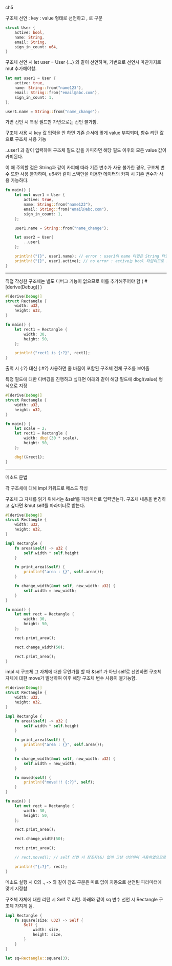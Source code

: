 ch5

구조체 선언 : key : value 형태로 선언하고 , 로 구분

```rust
struct User {
    active: bool,
    name: String,
    email: String,
    sign_in_count: u64,
}
```

구조체 선언 시 let user = User {...} 와 같이 선언하며, 가변으로 선언시 마찬가지로 mut 추가해야함.

```rust
let mut user1 = User {
    active: true,
    name: String::from("name123"),
    email: String::from("email@abc.com"),
    sign_in_count: 1,
};

user1.name = String::from("name_change");
```
가변 선언 시 특정 필드만 가변으로는 선언 불가함.

구조체 사용 시 key 값 입력을 안 하면 기존 순서에 맞게 value 부여되며, 함수 리턴 값으로 구조체 사용 가능

..user1 과 같이 입력하여 구조체 필드 값을 카피하면 해당 필드 이후의 모든 value 값이 카피된다.

이 때 주의할 점은 String과 같이 카피에 따라 기존 변수가 사용 불가한 경우, 구조체 변수 또한 사용 불가하며, u64와 같이 스택만을 이용한 데이터의 카피 시 기존 변수가 사용 가능하다.

```rust
fn main() {
    let mut user1 = User {
        active: true,
        name: String::from("name123"),
        email: String::from("email@abc.com"),
        sign_in_count: 1,
    };

    user1.name = String::from("name_change");

    let user2 = User{
        ..user1
    };

    println!("{}", user1.name); // error : user1의 name 타입은 String 타입이므로 힙에 데이터 저장되어 move 발생 
    println!("{}", user1.active); // no error : active는 bool 타입이므로 스택에 데이터 저장
}
```

---

직접 작성한 구조체는 별도 디버그 기능이 없으므로 이를 추가해주어야 함 ( #[derive(Debug)] )

```rust
#[derive(Debug)]
struct Rectangle {
    width: u32,
    height: u32,
}

fn main() {
    let rect1 = Rectangle {
        width: 30,
        height: 50,
    };

    println!("rect1 is {:?}", rect1);
}
```

출력 시 {:?} 대신 {:#?} 사용하면 줄 바꿈이 포함된 구조체 전체 구조를 보여줌

특정 필드에 대한 디버깅을 진행하고 싶다면 아래와 같이 해당 필드에 dbg!(value) 형식으로 지정

```rust
#[derive(Debug)]
struct Rectangle {
    width: u32,
    height: u32,
}

fn main() {
    let scale = 2;
    let rect1 = Rectangle {
        width: dbg!(30 * scale),
        height: 50,
    };

    dbg!(&rect1);
}
```

---

메소드 문법

각 구조체에 대해 impl 키워드로 메소드 작성

구조체 그 자체를 읽기 위해서는 &self를 파라미터로 입력받는다. 구조체 내용을 변경하고 싶다면 &mut self를 파라미터로 받는다.

```rust
#[derive(Debug)]
struct Rectangle {
    width: u32,
    height: u32,
}

impl Rectangle {
    fn area(&self) -> u32 {
        self.width * self.height
    }

    fn print_area(&self) {
        println!("area : {}", self.area());
    }

    fn change_width(&mut self, new_width: u32) {
        self.width = new_width;
    }
}

fn main() {
    let mut rect = Rectangle {
        width: 30,
        height: 50,
    };

    rect.print_area();

    rect.change_width(50);

    rect.print_area();
}
```

impl 시 구조체 그 자체에 대한 무언가를 할 때 &self 가 아닌 self로 선언하면 구조체 자체에 대한 move가 발생하여 이후 해당 구조체 변수 사용이 불가능함.

```rust
#[derive(Debug)]
struct Rectangle {
    width: u32,
    height: u32,
}

impl Rectangle {
    fn area(&self) -> u32 {
        self.width * self.height
    }

    fn print_area(&self) {
        println!("area : {}", self.area());
    }

    fn change_width(&mut self, new_width: u32) {
        self.width = new_width;
    }

    fn moved(self) {
        println!("move!!! {:?}", self);
    }
}

fn main() {
    let mut rect = Rectangle {
        width: 30,
        height: 50,
    };

    rect.print_area();

    rect.change_width(50);

    rect.print_area();

    // rect.moved(); // self 선언 시 참조자(&) 없이 그냥 선언하여 사용하였으므로 moved() 함수 실행과 동시에 rect 변수에 대한 move 발생하여 이후 rect 변수는 사용 불가

    println!("{:?}", rect);
}
```

메소드 실행 시 C의 ., -> 와 같이 참조 구분은 따로 없이 자동으로 선언된 파라미터에 맞게 지정함

구조체 자체에 대한 리턴 시 Self 로 리턴. 아래와 같이 sq 변수 선언 시 Rectangle 구조체 가지게 됨.

```rust
impl Rectangle {
    fn square(size: u32) -> Self {
        Self {
            width: size,
            height: size,
        }
    }
}

let sq=Rectangle::square(3);
```



